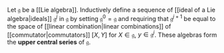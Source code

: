 Let $\mathfrak g$ be a [[Lie algebra]]. Inductively define a sequence of [[ideal of a Lie algebra|ideals]] $\mathfrak g^j$ in $\mathfrak g$ by setting $\mathfrak g^0=\mathfrak g$ and requiring that $\mathfrak g^{j+1}$ be equal to the space of [[linear combination|linear combinations]] of [[commutator|commutators]] $[X,Y]$ for $X \in \mathfrak g$, $y \in \mathfrak g^j$. These algebras form the **upper central series** of $\mathfrak g$.